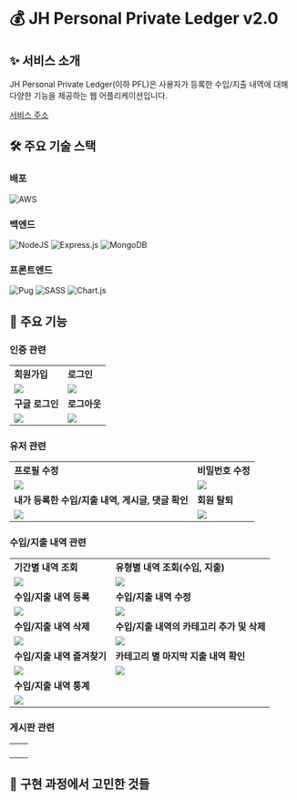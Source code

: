 # 💰 JH Personal Private Ledger v2.0

## ✨ 서비스 소개

JH Personal Private Ledger(이하 PFL)은 사용자가 등록한 수입/지출 내역에 대해 다양한 기능을 제공하는 웹 어플리케이션입니다.

[서비스 주소](https://www.jh-pfl.o-r.kr)

## 🛠 주요 기술 스택

### 배포

![AWS](https://img.shields.io/badge/AWS-%23FF9900.svg?style=for-the-badge&logo=amazon-aws&logoColor=white)

### 백엔드

![NodeJS](https://img.shields.io/badge/node.js-6DA55F?style=for-the-badge&logo=node.js&logoColor=white)
![Express.js](https://img.shields.io/badge/express.js-%23404d59.svg?style=for-the-badge&logo=express&logoColor=%2361DAFB)
![MongoDB](https://img.shields.io/badge/MongoDB-%234ea94b.svg?style=for-the-badge&logo=mongodb&logoColor=white)

### 프론트엔드

![Pug](https://img.shields.io/badge/Pug-FFF?style=for-the-badge&logo=pug&logoColor=A86454)
![SASS](https://img.shields.io/badge/SASS-hotpink.svg?style=for-the-badge&logo=SASS&logoColor=white)
![Chart.js](https://img.shields.io/badge/chart.js-F5788D.svg?style=for-the-badge&logo=chart.js&logoColor=white)

## 👀 주요 기능


### 인증 관련
<table>
  <tr>
    <td><strong>회원가입</strong></td>
    <td><strong>로그인</strong></td>
  </tr>
  <tr>
    <td><img src="https://user-images.githubusercontent.com/100356649/217254395-01798ef7-ad3b-440b-be25-9c23431a6e65.gif"/></td>
    <td><img src="https://user-images.githubusercontent.com/100356649/217256324-187ff4cf-d132-4d83-a22b-cd3703e694c1.gif"/></td>
  </tr>
  
  <tr>
    <td><strong>구글 로그인</strong></td>
    <td><strong>로그아웃</strong></td>
  </tr>
  <tr>
    <td><img src="https://user-images.githubusercontent.com/100356649/217254453-5275ea92-b70c-4b45-801b-1ec2a54368e6.gif"/></td>
    <td><img src="https://user-images.githubusercontent.com/100356649/217254485-4f5fd2d8-9f31-4b9b-8d16-e7162a90a614.gif"/></td>
  </tr>
</table>


### 유저 관련

<table>
  <tr>
    <td><strong>프로필 수정</strong></td>
    <td><strong>비밀번호 수정</strong></td>
  </tr>
  <tr>
    <td><img src="https://user-images.githubusercontent.com/100356649/217254533-20b91be8-3a13-4455-8ca8-beb3ea58ec62.gif"/></td>
    <td><img src="https://user-images.githubusercontent.com/100356649/217254555-b24c5821-182b-4cfb-b4b6-deaa78141d56.gif"/></td>
  </tr>
  
  <tr>
    <td><strong>내가 등록한 수입/지출 내역, 게시글, 댓글 확인</strong></td>
    <td><strong>회원 탈퇴</strong></td>
  </tr>
  <tr>
    <td><img src="https://user-images.githubusercontent.com/100356649/217254566-61c01ad3-9081-43e8-9a5e-aaad40ae241c.gif"/></td>
    <td><img src="https://user-images.githubusercontent.com/100356649/217254583-bd5dacd0-50d8-4f1d-9317-665887240558.gif"/></td>
  </tr>
</table>


### 수입/지출 내역 관련

<table>
  <tr>
    <td><strong>기간별 내역 조회</strong></td>
    <td><strong>유형별 내역 조회(수입, 지출)</strong></td>
  </tr>
  <tr>
    <td><img src="https://user-images.githubusercontent.com/100356649/217254608-2d521f85-de88-4adb-94b1-9f2269f39b18.gif"/></td>
    <td><img src="https://user-images.githubusercontent.com/100356649/217254627-49f5c46b-6057-472a-a359-31116e77545e.gif"/></td>
  </tr>
  
  <tr>
    <td><strong>수입/지출 내역 등록</strong></td>
    <td><strong>수입/지출 내역 수정</strong></td>
  </tr>
  <tr>
    <td><img src="https://user-images.githubusercontent.com/100356649/217254644-415357fa-31c9-4eb6-9350-712c73675ba2.gif"/></td>
    <td><img src="https://user-images.githubusercontent.com/100356649/217254652-97d2ca86-dd71-4292-bf7b-62c551cefc6f.gif"/></td>
  </tr>
  
  <tr>
    <td><strong>수입/지출 내역 삭제</strong></td>
    <td><strong>수입/지출 내역의 카테고리 추가 및 삭제</strong></td>
  </tr>
  <tr>
    <td><img src="https://user-images.githubusercontent.com/100356649/217254658-680c78a7-9f1d-42d6-8858-010384db4486.gif"/></td>
    <td><img src="https://user-images.githubusercontent.com/100356649/217254671-94514fa8-2225-4efe-8ef8-8ff4cd61d532.gif"/></td>
  </tr>
  
  <tr>
    <td><strong>수입/지출 내역 즐겨찾기</strong></td>
    <td><strong>카테고리 별 마지막 지출 내역 확인</strong></td>
  </tr>
  <tr>
    <td><img src="https://user-images.githubusercontent.com/100356649/217254699-1a00179f-ef8c-4eda-9b90-aa02e9c63d97.gif"/></td>
    <td><img src="https://user-images.githubusercontent.com/100356649/217254731-aceb8528-e313-4653-a73e-d5d814c6b368.gif"/></td>
  </tr>
  
  <tr>
    <td><strong>수입/지출 내역 통계</strong></td>
    <td><strong></strong></td>
  </tr>
  <tr>
    <td><img src="https://user-images.githubusercontent.com/100356649/217254794-974259fb-8df7-4622-a00e-899a273296e8.gif"/></td>
    <td></td>
  </tr>
  
</table>


### 게시판 관련

<table>
  <tr>
    <td><strong></strong></td>
    <td><strong></strong></td>
  </tr>
  <tr>
    <td><img src=""/></td>
    <td><img src=""/></td>
  </tr>
  
  <tr>
    <td><strong></strong></td>
    <td><strong></strong></td>
  </tr>
  <tr>
    <td><img src=""/></td>
    <td><img src=""/></td>
  </tr>
</table>




## 🤔 구현 과정에서 고민한 것들
